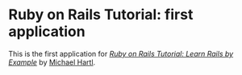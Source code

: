#  Ruby  on  Rails  Tutorial:  first  application
This  is  the  first  application  for
[*Ruby  on  Rails  Tutorial:  Learn  Rails  by  Example*](http://railstutorial.org/)
by  [Michael  Hartl](http://michaelhartl.com/).